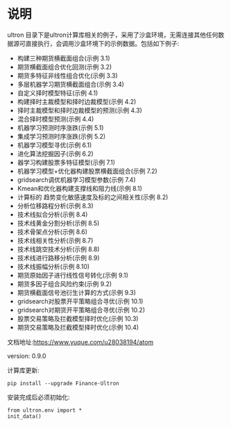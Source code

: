 # 说明
ultron 目录下是ultron计算库相关的例子，采用了沙盒环境，无需连接其他任何数据源可直接执行，会调用沙盒环境下的示例数据。包括如下例子:
- 构建三种期货横截面组合(示例 3.1)
- 期货横截面组合优化回测(示例 3.2)
- 期货多特征非线性组合优化(示例 3.3)
- 多层机器学习期货横截面组合(示例 3.4)
- 自定义择时模型特征(示例 4.1)
- 构建择时主裁模型和择时边裁模型(示例 4.2)
- 择时主裁模型和择时边裁模型的预测(示例 4.3)
- 混合择时模型预测(示例 4.4)
- 机器学习预测时序涨跌(示例 5.1)
- 集成学习预测时序涨跌(示例 5.2)
- 机器学习模型寻优(示例 6.1)
- 进化算法挖掘因子(示例 6.2)
- 器学习构建股票多特征模型(示例 7.1)
- 机器学习模型+优化器构建股票横截面组合(示例 7.2)
- gridsearch调优机器学习模型参数(示例 7.4)
- Kmean和优化器构建支撑线和阻力线(示例 8.1)
- 计算标的 趋势变化敏感速度及标的之间相关性(示例 8.2)
- 分析位移路程分析(示例 8.3)
- 技术线拟合分析(示例 8.4)
- 技术线黄金分割分析(示例 8.5)
- 技术骨架点分析(示例 8.6)
- 技术线相关性分析(示例 8.7)
- 技术线跳空技术分析(示例 8.8)
- 技术线进行路移分析(示例 8.9)
- 技术线振幅分析(示例 8.10)
- 期货原始因子进行线性信号转化(示例 9.1)
- 期货多因子组合风险约束(示例 9.2)
- 期货横截面信号池衍生计算的方式(示例 9.3)
- gridsearch对股票开平策略组合寻优(示例 10.1)
- gridsearch对期货开平策略组合寻优(示例 10.2)
- 股票交易策略及拦截模型择时优化(示例 10.3)
- 期货交易策略及拦截模型择时优化(示例 10.4)

文档地址:https://www.yuque.com/u28038194/atom

version: 0.9.0

计算库更新: 
```
pip install --upgrade Finance-Ultron
```

安装完成后必须初始化: 
```
from ultron.env import *
init_data()
```